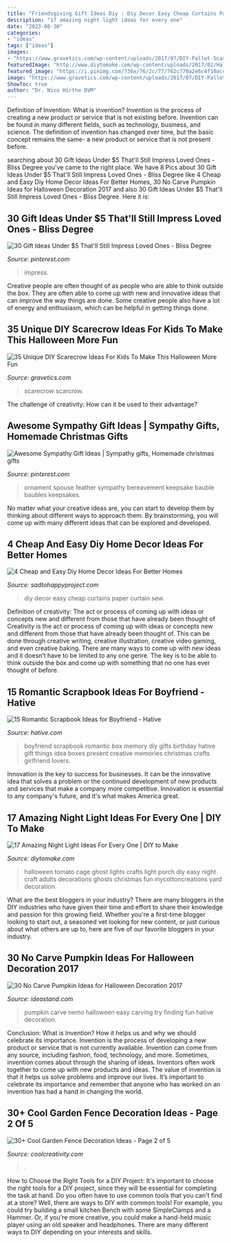 ```yaml
---
title: "Friendsgiving Gift Ideas Diy : Diy Decor Easy Cheap Curtains Paper Curtain Sew"
description: "17 amazing night light ideas for every one"
date: "2023-08-30"
categories:
- "ideas"
tags: ["ideas"]
images:
- "https://www.gravetics.com/wp-content/uploads/2017/07/DIY-Pallet-Scarcrow.jpg"
featuredImage: "http://www.diytomake.com/wp-content/uploads/2017/02/Halloween-Porch-Night-Light.jpg"
featured_image: "https://i.pinimg.com/736x/76/2c/77/762c770a2e6c4f10acc9384a9a402f71.jpg"
image: "https://www.gravetics.com/wp-content/uploads/2017/07/DIY-Pallet-Scarcrow.jpg"
ShowToc: true
author: "Dr. Nico Hirthe DVM"
---
```



Definition of Invention: What is invention?
Invention is the process of creating a new product or service that is not existing before. Invention can be found in many different fields, such as technology, business, and science. The definition of invention has changed over time, but the basic concept remains the same- a new product or service that is not present before.

	

		
searching about 30 Gift Ideas Under $5 That&#039;ll Still Impress Loved Ones - Bliss Degree you've came to the right place. We have 8 Pics about 30 Gift Ideas Under $5 That&#039;ll Still Impress Loved Ones - Bliss Degree like 4 Cheap and Easy Diy Home Decor Ideas For Better Homes, 30 No Carve Pumpkin Ideas for Halloween Decoration 2017 and also 30 Gift Ideas Under $5 That&#039;ll Still Impress Loved Ones - Bliss Degree. Here it is:
		
    
## 30 Gift Ideas Under $5 That&#039;ll Still Impress Loved Ones - Bliss Degree

<img loading=lazy src="https://i.pinimg.com/736x/3e/08/96/3e0896249fd34fc4a370f5256a4e2a2b.jpg" onerror="this.onerror=null;this.src='https://tse2.mm.bing.net/th?id=OIP.osSH-4MNHwfdx4LutdcFFwHaNJ&amp;pid=15.1';" alt="30 Gift Ideas Under $5 That&#039;ll Still Impress Loved Ones - Bliss Degree">

_Source: pinterest.com_

>impress. 

	

Creative people are often thought of as people who are able to think outside the box. They are often able to come up with new and innovative ideas that can improve the way things are done. Some creative people also have a lot of energy and enthusiasm, which can be helpful in getting things done.

    
## 35 Unique DIY Scarecrow Ideas For Kids To Make This Halloween More Fun

<img loading=lazy src="https://www.gravetics.com/wp-content/uploads/2017/07/DIY-Pallet-Scarcrow.jpg" onerror="this.onerror=null;this.src='https://tse4.mm.bing.net/th?id=OIP.vS7fFnO4E-OkOofH3C294QHaJ4&amp;pid=15.1';" alt="35 Unique DIY Scarecrow Ideas For Kids To Make This Halloween More Fun">

_Source: gravetics.com_

>scarecrow scarcrow. 

	

The challenge of creativity: How can it be used to their advantage?
 

    
## Awesome Sympathy Gift Ideas | Sympathy Gifts, Homemade Christmas Gifts

<img loading=lazy src="https://i.pinimg.com/736x/76/2c/77/762c770a2e6c4f10acc9384a9a402f71.jpg" onerror="this.onerror=null;this.src='https://tse2.mm.bing.net/th?id=OIP.SJ1dSRqwuCeMuzlp9xYHIgHaNL&amp;pid=15.1';" alt="Awesome Sympathy Gift Ideas | Sympathy gifts, Homemade christmas gifts">

_Source: pinterest.com_

>ornament spouse feather sympathy bereavement keepsake bauble baubles keepsakes. 

	

No matter what your creative ideas are, you can start to develop them by thinking about different ways to approach them. By brainstorming, you will come up with many different ideas that can be explored and developed.

    
## 4 Cheap And Easy Diy Home Decor Ideas For Better Homes

<img loading=lazy src="https://sadtohappyproject.com/wp-content/uploads/2015/01/how-to-make-no-sew-curtains-out-of-sheets.jpg" onerror="this.onerror=null;this.src='https://tse1.mm.bing.net/th?id=OIP.Ge-sjIBomUzGjLC-wH9ZIwHaKv&amp;pid=15.1';" alt="4 Cheap and Easy Diy Home Decor Ideas For Better Homes">

_Source: sadtohappyproject.com_

>diy decor easy cheap curtains paper curtain sew. 

	

Definition of creativity: The act or process of coming up with ideas or concepts new and different from those that have already been thought of
Creativity is the act or process of coming up with ideas or concepts new and different from those that have already been thought of. This can be done through creative writing, creative illustration, creative video gaming, and even creative baking. There are many ways to come up with new ideas and it doesn’t have to be limited to any one genre. The key is to be able to think outside the box and come up with something that no one has ever thought of before.

    
## 15 Romantic Scrapbook Ideas For Boyfriend - Hative

<img loading=lazy src="https://hative.com/wp-content/uploads/2014/06/scrapbook-ideas-for-boyfriend/14-scrapbook-ideas-for-lovers.jpg" onerror="this.onerror=null;this.src='https://tse4.mm.bing.net/th?id=OIP.7yqCcXCTzDaVwZay9thIkAHaJ4&amp;pid=15.1';" alt="15 Romantic Scrapbook Ideas for Boyfriend - Hative">

_Source: hative.com_

>boyfriend scrapbook romantic box memory diy gifts birthday hative gift things idea boxes present creative memories christmas crafts girlfriend lovers. 

	

Innovation is the key to success for businesses. It can be the innovative idea that solves a problem or the continued development of new products and services that make a company more competitive. Innovation is essential to any company's future, and it's what makes America great.

    
## 17 Amazing Night Light Ideas For Every One | DIY To Make

<img loading=lazy src="http://www.diytomake.com/wp-content/uploads/2017/02/Halloween-Porch-Night-Light.jpg" onerror="this.onerror=null;this.src='https://tse3.mm.bing.net/th?id=OIP.2sy-yPawYIJH0Z3yZW3NfgHaJ4&amp;pid=15.1';" alt="17 Amazing Night Light Ideas For Every One | DIY to Make">

_Source: diytomake.com_

>halloween tomato cage ghost lights crafts light porch diy easy night craft adults decorations ghosts christmas fun mycottoncreations yard decoration. 

	

What are the best bloggers in your industry?
There are many bloggers in the DIY industries who have given their time and effort to share their knowledge and passion for this growing field. Whether you're a first-time blogger looking to start out, a seasoned vet looking for new content, or just curious about what others are up to, here are five of our favorite bloggers in your industry.

    
## 30 No Carve Pumpkin Ideas For Halloween Decoration 2017

<img loading=lazy src="http://ideastand.com/wp-content/uploads/2014/10/no-carve-pumpkin-ideas/17-nemo-pumpkin.jpg" onerror="this.onerror=null;this.src='https://tse2.mm.bing.net/th?id=OIP.q4WWGGw0FN93hfCrxsT_nAHaLG&amp;pid=15.1';" alt="30 No Carve Pumpkin Ideas for Halloween Decoration 2017">

_Source: ideastand.com_

>pumpkin carve nemo halloween easy carving try finding fun hative decoration. 

	

Conclusion: What is Invention? How it helps us and why we should celebrate its importance.
Invention is the process of developing a new product or service that is not currently available. Invention can come from any source, including fashion, food, technology, and more. Sometimes, invention comes about through the sharing of ideas. Inventors often work together to come up with new products and ideas. The value of invention is that it helps us solve problems and improve our lives. It’s important to celebrate its importance and remember that anyone who has worked on an invention has had a hand in changing the world.

    
## 30+ Cool Garden Fence Decoration Ideas - Page 2 Of 5

<img loading=lazy src="https://coolcreativity.com/wp-content/uploads/2016/06/Wheel-Cover-Fence-Flowers.jpg" onerror="this.onerror=null;this.src='https://tse4.mm.bing.net/th?id=OIP.bkbtUYOv1m6INudJ-P4AdAHaJ4&amp;pid=15.1';" alt="30+ Cool Garden Fence Decoration Ideas - Page 2 of 5">

_Source: coolcreativity.com_

>. 

	

How to Choose the Right Tools for a DIY Project: It's important to choose the right tools for a DIY project, since they will be essential for completing the task at hand.
Do you often have to use common tools that you can't find at a store? Well, there are ways to DIY with common tools! For example, you could try building a small kitchen Bench with some SimpleClamps and a Hammer. Or, if you're more creative, you could make a hand-held music player using an old speaker and headphones. There are many different ways to DIY depending on your interests and skills.

